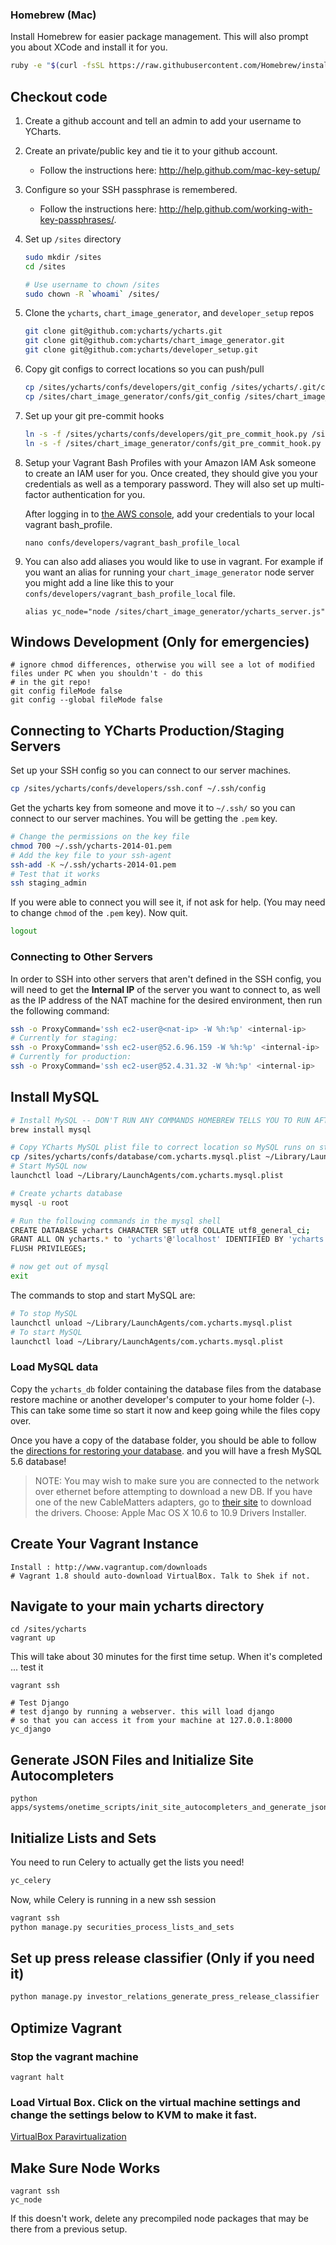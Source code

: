 ### Homebrew (Mac)
Install Homebrew for easier package management. This will also prompt you about XCode and install it for you.

```bash
ruby -e "$(curl -fsSL https://raw.githubusercontent.com/Homebrew/install/master/install)"
```

## Checkout code
1. Create a github account and tell an admin to add your username to YCharts.
1. Create an private/public key and tie it to your github account.
    * Follow the instructions here: http://help.github.com/mac-key-setup/
1. Configure so your SSH passphrase is remembered.
    * Follow the instructions here: http://help.github.com/working-with-key-passphrases/.
1. Set up `/sites` directory

    ```bash
    sudo mkdir /sites
    cd /sites

    # Use username to chown /sites
    sudo chown -R `whoami` /sites/
    ```

1. Clone the `ycharts`, `chart_image_generator`, and `developer_setup` repos

    ```bash
    git clone git@github.com:ycharts/ycharts.git
    git clone git@github.com:ycharts/chart_image_generator.git
    git clone git@github.com:ycharts/developer_setup.git
    ```

1. Copy git configs to correct locations so you can push/pull

    ```bash
    cp /sites/ycharts/confs/developers/git_config /sites/ycharts/.git/config
    cp /sites/chart_image_generator/confs/git_config /sites/chart_image_generator/.git/config
    ```

1. Set up your git pre-commit hooks

    ```bash
    ln -s -f /sites/ycharts/confs/developers/git_pre_commit_hook.py /sites/ycharts/.git/hooks/pre-commit
    ln -s -f /sites/chart_image_generator/confs/git_pre_commit_hook.py /sites/chart_image_generator/.git/hooks/pre-commit
    ```

1. Setup your Vagrant Bash Profiles with your Amazon IAM
   Ask someone to create an IAM user for you. Once created, they should give you
   your credentials as well as a temporary password. They will also set up multi-factor
   authentication for you.

   After logging in to [the AWS console](https://ycharts.signin.aws.amazon.com/console), add
   your credentials to your local vagrant bash_profile.
   
   ```
   nano confs/developers/vagrant_bash_profile_local
   ```
1. You can also add aliases you would like to use in vagrant. For example if you want an alias for running your `chart_image_generator` node server you might add a line like this to your `confs/developers/vagrant_bash_profile_local` file.

    ```
    alias yc_node="node /sites/chart_image_generator/ycharts_server.js"
    ```
## Windows Development (Only for emergencies)
```
# ignore chmod differences, otherwise you will see a lot of modified files under PC when you shouldn't - do this 
# in the git repo! 
git config fileMode false
git config --global fileMode false
```
## Connecting to YCharts Production/Staging Servers
Set up your SSH config so you can connect to our server machines.

```bash
cp /sites/ycharts/confs/developers/ssh.conf ~/.ssh/config
```

Get the ycharts key from someone and move it to `~/.ssh/` so you
can connect to our server machines.  You will be getting the `.pem` key.

```bash
# Change the permissions on the key file
chmod 700 ~/.ssh/ycharts-2014-01.pem
# Add the key file to your ssh-agent
ssh-add -K ~/.ssh/ycharts-2014-01.pem
# Test that it works
ssh staging_admin
```

If you were able to connect you will see it, if not ask for help.
(You may need to change `chmod` of the `.pem` key). Now quit.

```bash
logout
```

### Connecting to Other Servers
In order to SSH into other servers that aren't defined in the SSH config, you will need to get the **Internal IP**
of the server you want to connect to, as well as the IP address of the NAT machine for the desired environment,
then run the following command:

```bash
ssh -o ProxyCommand='ssh ec2-user@<nat-ip> -W %h:%p' <internal-ip>
# Currently for staging:
ssh -o ProxyCommand='ssh ec2-user@52.6.96.159 -W %h:%p' <internal-ip>
# Currently for production:
ssh -o ProxyCommand='ssh ec2-user@52.4.31.32 -W %h:%p' <internal-ip>
```

## Install MySQL

```bash
# Install MySQL -- DON'T RUN ANY COMMANDS HOMEBREW TELLS YOU TO RUN AFTER INSTALLATION!
brew install mysql

# Copy YCharts MySQL plist file to correct location so MySQL runs on startup
cp /sites/ycharts/confs/database/com.ycharts.mysql.plist ~/Library/LaunchAgents
# Start MySQL now
launchctl load ~/Library/LaunchAgents/com.ycharts.mysql.plist

# Create ycharts database
mysql -u root

# Run the following commands in the mysql shell
CREATE DATABASE ycharts CHARACTER SET utf8 COLLATE utf8_general_ci;
GRANT ALL ON ycharts.* to 'ycharts'@'localhost' IDENTIFIED BY 'ycharts';
FLUSH PRIVILEGES;

# now get out of mysql
exit
```

The commands to stop and start MySQL are:

```bash
# To stop MySQL
launchctl unload ~/Library/LaunchAgents/com.ycharts.mysql.plist
# To start MySQL
launchctl load ~/Library/LaunchAgents/com.ycharts.mysql.plist
```

### Load MySQL data
Copy the `ycharts_db` folder containing the database files from the database restore machine
or another developer's computer to your home folder (`~`). This can take some time so start
it now and keep going while the files copy over.

Once you have a copy of the database folder, you should be able to follow the
[directions for restoring your database](https://github.com/ycharts/ycharts/wiki/Restoring-Database).
and you will have a fresh MySQL 5.6 database!

> NOTE: You may wish to make sure you are connected to the network over ethernet before attempting
to download a new DB. If you have one of the new CableMatters adapters, go to
[their site](http://www.asix.com.tw/download.php?sub=driverdetail&PItemID=131 "Welcome to 1995")
to download the drivers.  Choose: Apple Mac OS X 10.6 to 10.9 Drivers Installer.

## Create Your Vagrant Instance
```
Install : http://www.vagrantup.com/downloads
# Vagrant 1.8 should auto-download VirtualBox. Talk to Shek if not.
```

## Navigate to your main ycharts directory
```
cd /sites/ycharts
vagrant up
```
This will take about 30 minutes for the first time setup. When it's completed ... test it
```
vagrant ssh

# Test Django
# test django by running a webserver. this will load django
# so that you can access it from your machine at 127.0.0.1:8000
yc_django
```

## Generate JSON Files and Initialize Site Autocompleters
```
python apps/systems/onetime_scripts/init_site_autocompleters_and_generate_json.py
```

## Initialize Lists and Sets
You need to run Celery to actually get the lists you need!
```bash
yc_celery
```

Now, while Celery is running in a new ssh session
```bash
vagrant ssh
python manage.py securities_process_lists_and_sets
```

## Set up press release classifier (Only if you need it)

```bash
python manage.py investor_relations_generate_press_release_classifier
```


## Optimize Vagrant


### Stop the vagrant machine
```
vagrant halt
```

### Load Virtual Box. Click on the virtual machine settings and change the settings below to KVM to make it fast.

[VirtualBox Paravirtualization](http://d.pr/i/1di8R)

## Make Sure Node Works
```
vagrant ssh
yc_node
```
If this doesn't work, delete any precompiled node packages that may be there from a previous setup.